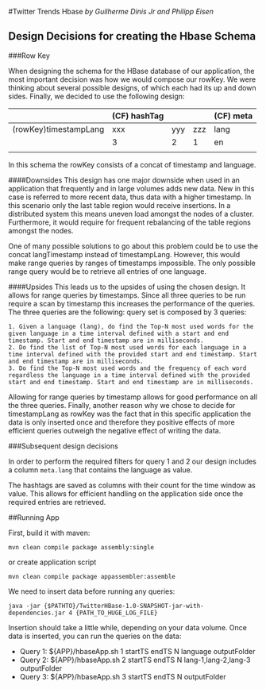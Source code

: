 #Twitter Trends Hbase
*by Guilherme Dinis Jr and Philipp Eisen*

## Design Decisions for creating the Hbase Schema
###Row Key

When designing the schema for the HBase database of our application,
the most important decision was how we would compose our rowKey. We were thinking
about several possible designs, of which each had its up and down sides.
Finally, we decided to use the following design:

|                       | (CF) hashTag |     |     | (CF) meta |
|-----------------------|--------------|-----|-----|-----------|
| (rowKey)timestampLang | xxx          | yyy | zzz | lang      |
|                       | 3            | 2   | 1   | en        |
|                       |              |     |     |           |


In this schema the rowKey consists of a concat of timestamp and language.

####Downsides
This design has one major downside when used in an application that frequently
and in large volumes adds new data. New in this case is referred to more recent
data, thus data with a higher timestamp. In this scenario only the last table
region would receive insertions. In a distributed system this means uneven load
amongst the nodes of a cluster. Furthermore, it would require for frequent
rebalancing of the table regions amongst the nodes.

One of many possible solutions to go about this problem could be to use the concat
langTimestamp instead of timestampLang. However, this would make range queries by
ranges of timestamps impossible. The only possible range query would be to retrieve
all entries of one language.

####Upsides
This leads us to the upsides of using the chosen design. It allows for range queries
by timestamps. Since all three queries to be run require a scan by timestamp this
increases the performance of the queries. The three queries are the following:
query set is composed by 3 queries:

    1. Given a language (lang), do find the Top-N most used words for the given language in a time interval defined with a start and end timestamp. Start and end timestamp are in milliseconds.
    2. Do find the list of Top-N most used words for each language in a time interval defined with the provided start and end timestamp. Start and end timestamp are in milliseconds.
    3. Do find the Top-N most used words and the frequency of each word regardless the language in a time interval defined with the provided start and end timestamp. Start and end timestamp are in milliseconds.

Allowing for range queries by timestamp allows for good performance on all the three queries.
Finally, another reason why we chose to decide for timestampLang as rowKey was the fact that
in this specific application the data is only inserted once and therefore they positive effects of
more efficient queries outweigh the negative effect of writing the data.


###Subsequent design decisions

In order to perform the required filters for query 1 and 2 our design includes a column
``meta.lang`` that contains the language as value.

The hashtags are saved as columns with their count for the time window as value.
This allows for efficient handling on the application side once the required entries are
retrieved.




##Running App

First, build it with maven:

```
mvn clean compile package assembly:single
```
or create application script

```
mvn clean compile package appassembler:assemble
```

We need to insert data before running any queries:

```
java -jar {$PATHTO}/TwitterHBase-1.0-SNAPSHOT-jar-with-dependencies.jar 4 {PATH_TO_HUGE_LOG_FILE}
```

Insertion should take a little while, depending on your data volume. Once data is inserted, you can run the queries on the data:

  - Query 1: ${APP}/hbaseApp.sh 1 startTS endTS N language outputFolder
  - Query 2: ${APP}/hbaseApp.sh 2 startTS endTS N lang-1,lang-2,lang-3 outputFolder
  - Query 3: ${APP}/hbaseApp.sh 3 startTS endTS N outputFolder
